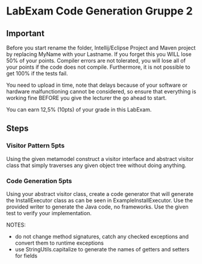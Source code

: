 # LabExam Code Generation Gruppe 2

## Important
Before you start rename the folder, Intellij/Eclipse Project and Maven project by replacing MyName with your Lastname. If you forget this you WILL lose 50% of your points. 
Compiler errors are not tolerated, you will lose all of your points if the code does not compile. Furthermore, it is not possible to get 100% if the tests fail.

You need to upload in time, note that delays because of your software or hardware malfunctioning cannot be considered, so ensure that everything is working fine BEFORE you give the lecturer the go ahead to start. 

You can earn 12,5% (10pts) of your grade in this LabExam.

## Steps

### Visitor Pattern 5pts
Using the given metamodel construct a visitor interface and abstract visitor class that simply traverses any given object tree without doing anything. 


### Code Generation 5pts
Using your abstract visitor class, create a code generator that will generate the InstallExecutor class as can be seen in ExampleInstallExecutor. Use the provided writer to generate the Java code, no frameworks. Use the given test to verify your implementation.

NOTES: 
- do not change method signatures, catch any checked exceptions and convert them to runtime exceptions
- use StringUtils.capitalize to generate the names of getters and setters for fields


